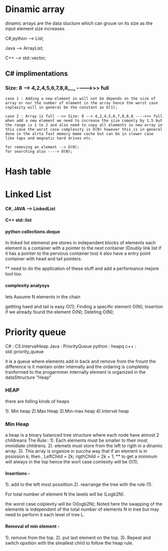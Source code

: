 # Dinamic array

dinamic arrays are the data stucture which can grouw on its size as the input element size increases.

C#,python --> List;

Java --> ArrayList;

C++ --> std::vector;

## C# implimentations

### Size: 8 --> 4,2,4,5,6,7,8,8,_,_,\_ ---->>> full

    case 1 : Adding a new element in will not be depends on the size of array or nor the number of element in the array hence the worst case coplexity will in general be the constant as O(1);

    case 2 : Array is full -->> Size: 8 --> 4,2,4,5,6,7,8,8,8 ---->>> full when add a new element we need to increase the size comonly by 1.5 but the range is 1 to 2 and also need to copy all elements in new array in this case the worst case complexity is O(N) however this is in general done in the alrta fast memory meme cache but can be in slower case like taps and megnatic hard drives etc.

    for removing an element --> O(N);
    for searching also ----> O(N);

###

# Hash table

# Linked List

#### C#, JAVA --> LinkedList

#### C++ std::list

#### python collections.deque

In linked list elemenst are stores in independent blocks of elements each element is a container with a pointer to the next container (Doubly link list if it has a pointer to the pervious container too) it also have a entry point container with head and tail pointers.

\*\* need to do the application of these stuff and add a performance mejore tool too.

#### complexity analysys

lets Assume N elements in the chain

gettting haed and tail is easy O(1);
Finding a specific element O(N);
Insertion if we already found the element O(N);
Deleting O(N);

# Priority queue

C# : C5.IntervalHeap
Java : PriorityQueue
python : heapq
c++ : std::priority_queue

it is a queue where elements add in back and remove from the frount the difference is it mantain order internally and the ordaring is completely tranformed to the progarmmer internally element is organized in the dataSttructure "Heap"

### HEAP

there are folling kinds of heaps

1). Min heap 2).Max Heap 3).Min-max heap 4).Intervel heap

### Min Heap

a heap is a binary balanced tree structure where each node have atmost 2 childreans
The Rule::
1). Each elements must be smaller to their most immidiate childrens.
2). elemets must store from the left to rigth in a dinamic array.
3). This array is organize in succha way that if an element is in posission k;
then ,
LeftChild = 2k; rigthChild = 2k + 1;
\*\* to get a minimum will always in the top hence the wort case comlexity will be O(1);

#### Insertions -

1). add to the left most possittion
2). rearrange the tree with the rule (1).

For total number of element N the lavels will be (Logb2N).

the worst case colplexity will be O(logb2N);
Noted here the swapping of the elements is independent of the total number of elements N in tree but may need to perform it each level of tree L.

#### Removal of min element -

1). remove from the top.
2). put last element on the top.
3). Repeat and switch opsition with the slmallest child to follow the heap rule.
